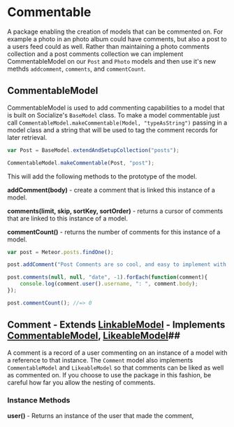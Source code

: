# Commentable #

A package enabling the creation of models that can be commented on. For example a photo in an photo album could have comments, but also a post to a users feed could as well. Rather than maintaining a photo comments collection and a post comments collection we can implement CommentableModel on our `Post` and `Photo` models and then use it's new methds `addcomment`, `comments`, and `commentCount`.

## CommentableModel ##

CommentableModel is used to add commenting capabilities to a model that is built on Socialize's `BaseModel` class. To make a model commentable just call `CommentableModel.makeCommentable(Model, "typeAsString")` passing in a model class and a string that will be used to tag the comment records for later retrieval.

```javascript
var Post = BaseModel.extendAndSetupCollection("posts");

CommentableModel.makeCommentable(Post, "post");
```

This will add the following methods to the prototype of the model.

**addComment(body)** - create a comment that is linked this instance of a model.

**comments(limit, skip, sortKey, sortOrder)** - returns a cursor of comments that are linked to this instance of a model.

**commentCount()** - returns the number of comments for this instance of a model.

```javascript
var post = Meteor.posts.findOne();

post.addComment("Post Comments are so cool, and easy to implement with the socialize:commentable package");

post.comments(null, null, "date", -1).forEach(function(comment){
    console.log(comment.user().username, ": ", comment.body);
});

post.commentCount(); //=> 0
```

## Comment  - Extends [LinkableModel](https://github.com/copleykj/socialize-linkable-model) - Implements [CommentableModel](https://github.com/copleykj/socialize-commentable), [LikeableModel](https://github.com/copleykj/socialize-likeable)##

A comment is a record of a user commenting on an instance of a model with a reference to that instance. The `Comment` model also implements `CommentableModel` and `LikeableModel` so that comments can be liked as well as commented on. If you choose to use the package in this fashion, be careful how far you allow the nesting of comments.

### Instance Methods ###

**user()** - Returns an instance of the user that made the comment,
